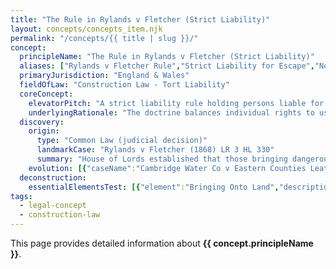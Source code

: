```yaml
---
title: "The Rule in Rylands v Fletcher (Strict Liability)"
layout: concepts/concepts_item.njk
permalink: "/concepts/{{ title | slug }}/"
concept:
  principleName: "The Rule in Rylands v Fletcher (Strict Liability)"
  aliases: ["Rylands v Fletcher Rule","Strict Liability for Escape","Non-Natural Use Liability","Escape Doctrine"]
  primaryJurisdiction: "England & Wales"
  fieldOfLaw: "Construction Law - Tort Liability"
  coreConcept:
    elevatorPitch: "A strict liability rule holding persons liable for damage caused when dangerous substances escape from their land during non-natural use, regardless of fault or negligence - creating absolute liability for certain construction activities involving hazardous materials or operations."
    underlyingRationale: "The doctrine balances individual rights to use land freely against neighbors' rights to be protected from extraordinary risks. It places liability on those who create exceptional dangers for profit or benefit, ensuring victims can recover without proving negligence."
  discovery:
    origin:
      type: "Common Law (judicial decision)"
      landmarkCase: "Rylands v Fletcher (1868) LR 3 HL 330"
      summary: "House of Lords established that those bringing dangerous substances onto land for non-natural use are strictly liable for damage caused by escape, regardless of fault. Fletcher's mill flooded when Rylands' reservoir burst through abandoned mine shafts."
    evolution: [{"caseName":"Cambridge Water Co v Eastern Counties Leather [1994] 2 AC 264","year":1994,"contribution":"House of Lords modernized the rule by requiring reasonable foreseeability of damage type, limiting strict liability while maintaining core principle for industrial activities."},{"caseName":"Transco plc v Stockport MBC [2003] UKHL 61","year":2003,"contribution":"House of Lords clarified 'non-natural use' test, emphasizing extraordinary risk creation rather than mere artificiality, and rejected calls to abolish the rule entirely."},{"caseName":"Stannard v Gore [2012] EWCA Civ 1248","year":2012,"contribution":"Court of Appeal applied rule to fire spreading from deliberate burning of tires, confirming continued relevance for construction activities involving fire or combustible materials."}]
  deconstruction:
    essentialElementsTest: [{"element":"Bringing Onto Land","description":"The defendant must have brought or accumulated something on their land that was not naturally present, including materials, substances, or artificial structures."},{"element":"Non-Natural Use","description":"The use must create extraordinary risk to neighbors - assessed by whether it brings special hazards beyond those associated with ordinary use of land in the locality."},{"element":"Escape","description":"The dangerous thing must escape from the defendant's control and beyond the land where they had right to keep it, causing damage to neighboring property."},{"element":"Foreseeable Damage Type","description":"Following Cambridge Water, the type of damage caused must be reasonably foreseeable, though the specific incident or extent need not be foreseeable."}]
tags: 
  - legal-concept
  - construction-law
---
```


This page provides detailed information about **{{ concept.principleName }}**.
